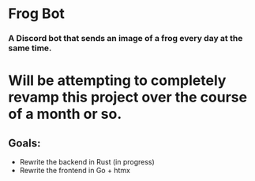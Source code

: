 # Frog Bot
### A Discord bot that sends an image of a frog every day at the same time.

# Will be attempting to completely revamp this project over the course of a month or so.
## Goals:
* Rewrite the backend in Rust (in progress)
* Rewrite the frontend in Go + htmx
